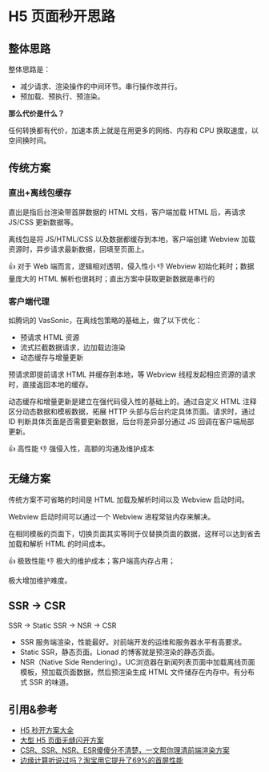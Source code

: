 # H5 页面秒开思路

## 整体思路

整体思路是：

* 减少请求、渲染操作的中间环节。串行操作改并行。
* 预加载、预执行、预渲染。

**那么代价是什么？**

任何转换都有代价，加速本质上就是在用更多的网络、内存和 CPU 换取速度，以空间换时间。

## 传统方案

### 直出+离线包缓存

直出是指后台渲染带首屏数据的 HTML 文档，客户端加载 HTML 后，再请求 JS/CSS 更新数据等。

离线包是将 JS/HTML/CSS 以及数据都缓存到本地，客户端创建 Webview 加载资源时，异步请求最新数据，回填至页面上。

👍 对于 Web 端而言，逻辑相对透明，侵入性小
👎 Webview 初始化耗时；数据量庞大的 HTML 解析也很耗时；直出方案中获取更新数据是串行的

### 客户端代理

如腾讯的 VasSonic，在离线包策略的基础上，做了以下优化：

* 预请求 HTML 资源
* 流式拦截数据请求，边加载边渲染
* 动态缓存与增量更新

预请求即提前请求 HTML 并缓存到本地，等 Webview 线程发起相应资源的请求时，直接返回本地的缓存。

动态缓存和增量更新是建立在强代码侵入性的基础上的。通过自定义 HTML 注释区分动态数据和模板数据，拓展 HTTP 头部与后台约定具体页面。请求时，通过 ID 判断具体页面是否需要更新数据，后台将差异部分通过 JS 回调在客户端局部更新。

👍 高性能
👎 强侵入性，高额的沟通及维护成本

## 无缝方案

传统方案不可省略的时间是 HTML 加载及解析时间以及 Webview 启动时间。

Webview 启动时间可以通过一个 Webview 进程常驻内存来解决。

在相同模板的页面下，切换页面其实等同于仅替换页面的数据，这样可以达到省去加载和解析 HTML 的时间成本。

👍 极致性能
👎 极大的维护成本；客户端高内存占用；

极大增加维护难度。

## SSR -> CSR

SSR -> Static SSR -> NSR -> CSR

* SSR 服务端渲染，性能最好。对前端开发的运维和服务器水平有高要求。
* Static SSR，静态页面。Lionad 的博客就是预渲染的静态页面。
* NSR（Native Side Rendering）。UC浏览器在新闻列表页面中加载离线页面模板，预加载页面数据，然后预渲染生成 HTML 文件储存在内存中。有分布式 SSR 的味道。


## 引用&参考

* [H5 秒开方案大全](http://www.alloyteam.com/2019/10/h5-performance-optimize/)
* [大型 H5 页面无缝闪开方案](http://www.alloyteam.com/2020/06/fast-open-h5/)
* [CSR、SSR、NSR、ESR傻傻分不清楚，一文帮你理清前端渲染方案](https://blog.csdn.net/m0_37411791/article/details/106513195?utm_source=blogxgwz7)
* [边缘计算听说过吗？淘宝用它提升了69%的首屏性能](https://juejin.im/post/5ecf90b7f265da76e7651a96)